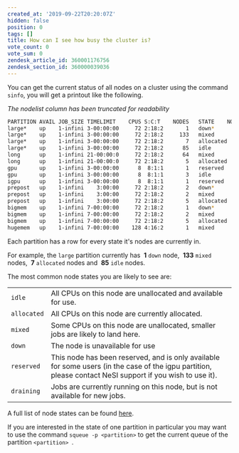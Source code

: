 ```yaml
---
created_at: '2019-09-22T20:20:07Z'
hidden: false
position: 0
tags: []
title: How can I see how busy the cluster is?
vote_count: 0
vote_sum: 0
zendesk_article_id: 360001176756
zendesk_section_id: 360000039036
---
```


You can get the current status of all nodes on a cluster using the
command `sinfo`, you will get a printout like the following.

*The nodelist column has been truncated for readability*

```sh
PARTITION AVAIL JOB_SIZE TIMELIMIT    CPUS S:C:T    NODES   STATE    NODELIST
large*    up    1-infini 3-00:00:00     72 2:18:2       1   down*      wbn128
large*    up    1-infini 3-00:00:00     72 2:18:2     133   mixed      wbn[009-020...
large*    up    1-infini 3-00:00:00     72 2:18:2       7   allocated  wbn[031,038
large*    up    1-infini 3-00:00:00     72 2:18:2      85   idle       wbn[021,037...
long      up    1-infini 21-00:00:0     72 2:18:2      64   mixed      wbn[009-020...
long      up    1-infini 21-00:00:0     72 2:18:2       5   allocated  wbn[031,077...
gpu       up    1-infini 3-00:00:00      8  8:1:1       1   reserved   vgpuwbg004
gpu       up    1-infini 3-00:00:00      8  8:1:1       3   idle       vgpuwbg[001-003]
igpu      up    1-infini 3-00:00:00      8  8:1:1       1   reserved   vgpuwbg004
prepost   up    1-infini    3:00:00     72 2:18:2       2   down*      wbl[003,005]
prepost   up    1-infini    3:00:00     72 2:18:2       2   mixed      wbl[002,010]
prepost   up    1-infini    3:00:00     72 2:18:2       5   allocated  wbl[001,004...
bigmem    up    1-infini 7-00:00:00     72 2:18:2       1   down*      wbl003
bigmem    up    1-infini 7-00:00:00     72 2:18:2       2   mixed      wbl[002,010]
bigmem    up    1-infini 7-00:00:00     72 2:18:2       5   allocated  wbl[001,004...
hugemem   up    1-infini 7-00:00:00    128 4:16:2       1   mixed      wbh001
```

Each partition has a row for every state it's nodes are currently in.

For example, the `large` partition currently has  **1** `down` node, 
**133** `mixed` nodes,  **7** `allocated` nodes and  **85** `idle`
nodes.

The most common node states you are likely to see are:

|             |                                                                                                                                                           |
|-------------|-----------------------------------------------------------------------------------------------------------------------------------------------------------|
| `idle`      | All CPUs on this node are unallocated and available for use.                                                                                              |
| `allocated` | All CPUs on this node are currently allocated.                                                                                                            |
| `mixed`     | Some CPUs on this node are unallocated, smaller jobs are likely to land here.                                                                             |
| `down`      | The node is unavailable for use                                                                                                                           |
| `reserved`  | This node has been reserved, and is only available for some users (in the case of the igpu partition, please contact NeSI support if you wish to use it). |
| `draining`  | Jobs are currently running on this node, but is not available for new jobs.                                                                               |

A full list of node states can be found
[here](https://slurm.schedmd.com/sinfo.html#lbAG).

If you are interested in the state of one partition in particular you
may want to use the command `squeue -p <partition>` to get the current
queue of the partition `<partition> `.